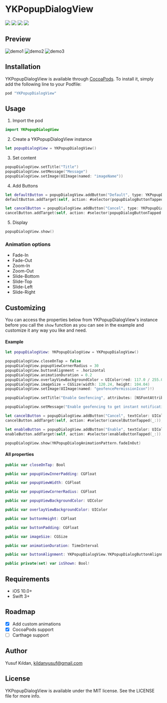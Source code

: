YKPopupDialogView
========================
<a href="https://developer.apple.com/swift"><img src="https://img.shields.io/badge/language-swift3-f48041.svg?style=flat"></a>
<a href="https://developer.apple.com/ios"><img src="https://img.shields.io/badge/platform-iOS%2010%2B-blue.svg?style=flat"></a>
<a href="https://cocoapods.org/?q=YKPOP"><img src="https://img.shields.io/badge/cocoapods-compatible-brightgreen.svg"></a>
<a href="https://github.com/Carthage/Carthage"><img src="https://img.shields.io/badge/carthage-working%20on-red.svg"></a>


## Preview

![demo1](Screenshots/image1.jpg)
![demo2](Screenshots/image2.jpg)
![demo3](Screenshots/examples.gif)

## Installation

YKPopupDialogView is available through [CocoaPods](http://cocoapods.org). To install
it, simply add the following line to your Podfile:

```ruby
pod "YKPopupDialogView"
```

## Usage
1. Import the pod

```swift
import YKPopupDialogView
```

2. Create a YKPopupDialogView instance

```swift
let popupDialogView = YKPopupDialogView()
```

3. Set content

```swift
popupDialogView.setTitle("Title")
popupDialogView.setMessage("Message")        
popupDialogView.setImage(UIImage(named: "imageName"))
```

4. Add Buttons

```swift
let defaultButton = popupDialogView.addButton("Default", type: YKPopupDialogButtonType.default)        
defaultButton.addTarget(self, action: #selector(popupDialogButtonTapped(_:)), for: UIControlEvents.touchUpInside)

let cancelButton = popupDialogView.addButton("Cancel", type: YKPopupDialogButtonType.cancel)
cancelButton.addTarget(self, action: #selector(popupDialogButtonTapped(_:)), for: UIControlEvents.touchUpInside)
```

5. Display

```swift
popupDialogView.show()
```

### Animation options

- Fade-In
- Fade-Out
- Zoom-In
- Zoom-Out
- Slide-Bottom
- Slide-Top
- Slide-Left
- Slide-Right

## Customizing

You can access the properties below from YKPopupDialogView's instance before you call the ```show``` function
as you can see in the example and customize it any way you like and need.

#### Example
```swift
let popupDialogView: YKPopupDialogView = YKPopupDialogView()

popupDialogView.closeOnTap = false
popupDialogView.popupViewCornerRadius = 30
popupDialogView.buttonAlignment = .horizontal
popupDialogView.animationDuration = 0.2
popupDialogView.overlayViewBackgroundColor = UIColor(red: 117.0 / 255.0, green: 117.0 / 255.0, blue: 117.0 / 255.0, alpha: 0.8)
popupDialogView.imageSize = CGSize(width: 120.24, height: 104.04)
popupDialogView.setImage(UIImage(named: "geofencePermissionIcon")!)

popupDialogView.setTitle("Enable Geofencing", attributes: [NSFontAttributeName: UIFont(name: "Kanit-SemiBold", size: 17.0)!, NSForegroundColorAttributeName: UIColor(red: 33.0 / 255.0, green: 33.0 / 255.0, blue: 33.0 / 255.0, alpha: 1.0)])

popupDialogView.setMessage("Enable geofencing to get instant notifications for assignments nearby.", attributes: [NSFontAttributeName: UIFont(name: "Kanit-Regular", size: 16.0)!, NSForegroundColorAttributeName: UIColor(red: 117.0 / 255.0, green: 117.0 / 255.0, blue: 117.0 / 255.0, alpha: 1.0)])

let cancelButton = popupDialogView.addButton("Cancel", textColor: UIColor(red: 189.0 / 255.0, green: 189.0 / 255.0, blue: 189.0 / 255.0, alpha: 1.0), backgroundColor: UIColor.clear, font: UIFont(name: "Kanit-Medium", size: 17.0)!, cornerRadius: 0)
cancelButton.addTarget(self, action: #selector(cancelButtonTapped(_:)), for: .touchUpInside)

let enableButton = popupDialogView.addButton("Enable", textColor: UIColor(red: 245.0 / 255.0, green: 0.0 / 255.0, blue: 7.0 / 255.0, alpha: 0.8), backgroundColor: UIColor.clear, font: UIFont(name: "Kanit-SemiBold", size: 18.0)!, cornerRadius: 0)
enableButton.addTarget(self, action: #selector(enableButtonTapped(_:)), for: .touchUpInside)

popupDialogView.show(YKPopupDialogAnimationPattern.fadeInOut)
```

#### All properties
```swift
public var closeOnTap: Bool

public var popupViewInnerPadding: CGFloat

public var popupViewWidth: CGFloat

public var popupViewCornerRadius: CGFloat

public var popupViewBackgroundColor: UIColor

public var overlayViewBackgroundColor: UIColor

public var buttonHeight: CGFloat

public var buttonPadding: CGFloat

public var imageSize: CGSize

public var animationDuration: TimeInterval

public var buttonAlignment: YKPopupDialogView.YKPopupDialogButtonAlignment

public private(set) var isShown: Bool!
```

## Requirements

- iOS 10.0+
- Swift 3+

## Roadmap
- [x] Add custom animations
- [x] CocoaPods support
- [ ] Carthage support

## Author

Yusuf Kıldan, kildanyusuf@gmail.com

## License

YKPopupDialogView is available under the MIT license. See the LICENSE file for more info.
